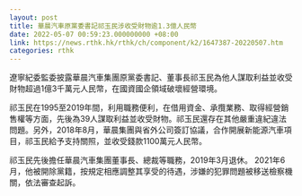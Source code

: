 ```yaml
---
layout: post
title: 華晨汽車原黨委書記祁玉民涉收受財物逾1.3億人民幣
date: 2022-05-07 00:59:23.000000000 +08:00
link: https://news.rthk.hk/rthk/ch/component/k2/1647387-20220507.htm
categories: rthk
---
```


遼寧紀委監委披露華晨汽車集團原黨委書記、董事長祁玉民為他人謀取利益並收受財物超過1億3千萬元人民幣，在國資國企領域破壞經營環境。

祁玉民在1995至2019年間，利用職務便利，在借用資金、承攬業務、取得經營銷售權等方面，先後為39人謀取利益並收受財物。祁玉民還存在其他嚴重違紀違法問題。另外，2018年8月，華晨集團與省外公司簽訂協議，合作開展新能源汽車項目，祁玉民給予支持關照，並收受錢款1100萬元人民幣。

祁玉民先後擔任華晨汽車集團董事長、總裁等職務，2019年3月退休。 2021年6月，他被開除黨籍，按規定相應調整其享受的待遇，涉嫌的犯罪問題被移送檢察機關，依法審查起訴。
